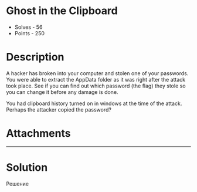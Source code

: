 # Ghost in the Clipboard
- Solves - 56
- Points - 250
#
# Description
A hacker has broken into your computer and stolen one of your passwords. 
You were able to extract the AppData folder as it was right after the attack took place. 
See if you can find out which password (the flag) they stole so you can change it before any damage is done.

You had clipboard history turned on in windows at the time of the attack. Perhaps the attacker copied the password? 

# Attachments
-----
# Solution
Решение
